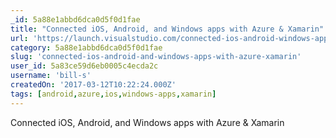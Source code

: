 ```yaml
---
_id: 5a88e1abbd6dca0d5f0d1fae
title: "Connected iOS, Android, and Windows apps with Azure & Xamarin"
url: 'https://launch.visualstudio.com/connected-ios-android-windows-apps-azure-xamarin/'
category: 5a88e1abbd6dca0d5f0d1fae
slug: 'connected-ios-android-and-windows-apps-with-azure-xamarin'
user_id: 5a83ce59d6eb0005c4ecda2c
username: 'bill-s'
createdOn: '2017-03-12T10:22:24.000Z'
tags: [android,azure,ios,windows-apps,xamarin]
---
```


Connected iOS, Android, and Windows apps with Azure & Xamarin
